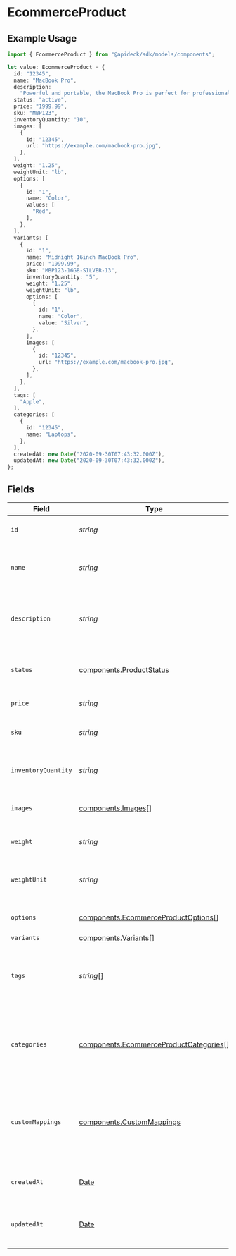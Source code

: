 # EcommerceProduct

## Example Usage

```typescript
import { EcommerceProduct } from "@apideck/sdk/models/components";

let value: EcommerceProduct = {
  id: "12345",
  name: "MacBook Pro",
  description:
    "Powerful and portable, the MacBook Pro is perfect for professionals and creatives.",
  status: "active",
  price: "1999.99",
  sku: "MBP123",
  inventoryQuantity: "10",
  images: [
    {
      id: "12345",
      url: "https://example.com/macbook-pro.jpg",
    },
  ],
  weight: "1.25",
  weightUnit: "lb",
  options: [
    {
      id: "1",
      name: "Color",
      values: [
        "Red",
      ],
    },
  ],
  variants: [
    {
      id: "1",
      name: "Midnight 16inch MacBook Pro",
      price: "1999.99",
      sku: "MBP123-16GB-SILVER-13",
      inventoryQuantity: "5",
      weight: "1.25",
      weightUnit: "lb",
      options: [
        {
          id: "1",
          name: "Color",
          value: "Silver",
        },
      ],
      images: [
        {
          id: "12345",
          url: "https://example.com/macbook-pro.jpg",
        },
      ],
    },
  ],
  tags: [
    "Apple",
  ],
  categories: [
    {
      id: "12345",
      name: "Laptops",
    },
  ],
  createdAt: new Date("2020-09-30T07:43:32.000Z"),
  updatedAt: new Date("2020-09-30T07:43:32.000Z"),
};
```

## Fields

| Field                                                                                            | Type                                                                                             | Required                                                                                         | Description                                                                                      | Example                                                                                          |
| ------------------------------------------------------------------------------------------------ | ------------------------------------------------------------------------------------------------ | ------------------------------------------------------------------------------------------------ | ------------------------------------------------------------------------------------------------ | ------------------------------------------------------------------------------------------------ |
| `id`                                                                                             | *string*                                                                                         | :heavy_check_mark:                                                                               | A unique identifier for an object.                                                               | 12345                                                                                            |
| `name`                                                                                           | *string*                                                                                         | :heavy_minus_sign:                                                                               | The name of the product as it should be displayed to customers.                                  | MacBook Pro                                                                                      |
| `description`                                                                                    | *string*                                                                                         | :heavy_minus_sign:                                                                               | A detailed description of the product.                                                           | Powerful and portable, the MacBook Pro is perfect for professionals and creatives.               |
| `status`                                                                                         | [components.ProductStatus](../../models/components/productstatus.md)                             | :heavy_minus_sign:                                                                               | The current status of the product (active or archived).                                          | active                                                                                           |
| `price`                                                                                          | *string*                                                                                         | :heavy_minus_sign:                                                                               | The price of the product.                                                                        | 1999.99                                                                                          |
| `sku`                                                                                            | *string*                                                                                         | :heavy_minus_sign:                                                                               | The stock keeping unit of the product.                                                           | MBP123                                                                                           |
| `inventoryQuantity`                                                                              | *string*                                                                                         | :heavy_minus_sign:                                                                               | The quantity of the product in stock.                                                            | 10                                                                                               |
| `images`                                                                                         | [components.Images](../../models/components/images.md)[]                                         | :heavy_minus_sign:                                                                               | An array of image URLs for the product.                                                          |                                                                                                  |
| `weight`                                                                                         | *string*                                                                                         | :heavy_minus_sign:                                                                               | The weight of the product.                                                                       | 1.25                                                                                             |
| `weightUnit`                                                                                     | *string*                                                                                         | :heavy_minus_sign:                                                                               | The unit of measurement for the weight of the product.                                           | lb                                                                                               |
| `options`                                                                                        | [components.EcommerceProductOptions](../../models/components/ecommerceproductoptions.md)[]       | :heavy_minus_sign:                                                                               | An array of options for the product.                                                             |                                                                                                  |
| `variants`                                                                                       | [components.Variants](../../models/components/variants.md)[]                                     | :heavy_minus_sign:                                                                               | N/A                                                                                              |                                                                                                  |
| `tags`                                                                                           | *string*[]                                                                                       | :heavy_minus_sign:                                                                               | An array of tags for the product, used for organization and searching.                           |                                                                                                  |
| `categories`                                                                                     | [components.EcommerceProductCategories](../../models/components/ecommerceproductcategories.md)[] | :heavy_minus_sign:                                                                               | An array of categories for the product, used for organization and searching.                     |                                                                                                  |
| `customMappings`                                                                                 | [components.CustomMappings](../../models/components/custommappings.md)                           | :heavy_minus_sign:                                                                               | When custom mappings are configured on the resource, the result is included here.                |                                                                                                  |
| `createdAt`                                                                                      | [Date](https://developer.mozilla.org/en-US/docs/Web/JavaScript/Reference/Global_Objects/Date)    | :heavy_minus_sign:                                                                               | The date and time when the object was created.                                                   | 2020-09-30T07:43:32.000Z                                                                         |
| `updatedAt`                                                                                      | [Date](https://developer.mozilla.org/en-US/docs/Web/JavaScript/Reference/Global_Objects/Date)    | :heavy_minus_sign:                                                                               | The date and time when the object was last updated.                                              | 2020-09-30T07:43:32.000Z                                                                         |